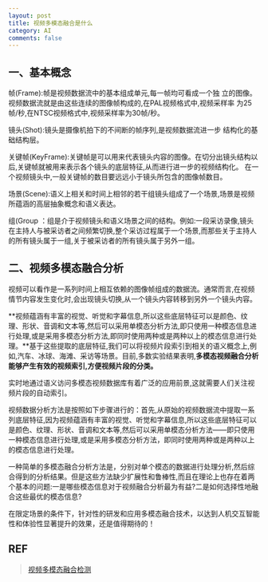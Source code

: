 ```yaml
---
layout: post
title: 视频多模态融合是什么
category: AI
comments: false
---
```


## 一、基本概念
帧(Frame):帧是视频数据流中的基本组成单元,每一帧均可看成一个独 立的图像。视频数据流就是由这些连续的图像帧构成的,在PAL视频格式中,视频采样率 为25帧/秒,在NTSC视频格式中,视频采样率为30帧/秒。 

镜头(Shot):镜头是摄像机拍下的不间断的帧序列,是视频数据流进一步 结构化的基础结构层。 

关键帧(KeyFrame):关键帧是可以用来代表镜头内容的图像。在切分出镜头结构以后,关键帧就被用来表示各个镜头的底层特征,从而进行进一步的视频结构化。 在一个视频镜头中,一般关键帧的数目要远远小于镜头所包含的图像帧数目。 

场景(Scene):语义上相关和时间上相邻的若干组镜头组成了一个场景,场景是视频所蕴涵的高层抽象概念和语义表达。 

组(Group ：组是介于视频镜头和语义场景之间的结构。例如:一段采访录像,镜头在主持人与被采访者之间频繁切换,整个采访过程属于一个场景,而那些关于主持人的所有镜头属于一组,关于被采访者的所有镜头属于另外一组。

## 二、视频多模态融合分析

视频可以看作是一系列时间上相互依赖的图像帧组成的数据流。通常而言,在视频情节内容发生变化时,会出现镜头切换,从一个镜头内容转移到另外一个镜头内容。

**视频蕴涵有丰富的视觉、听觉和字幕信息,所以这些底层特征可以是颜色、纹理、形状、音调和文本等,然后可以采用单模态分析方法,即只使用一种模态信息进行处理,或是采用多模态分析方法,即同时使用两种或是两种以上的模态信息进行处理。**基于这些提取的底层特征,我们可以将视频片段索引到相关的语义概念上,例如,汽车、冰球、海滩、采访等场景。目前,多数实验结果表明,**多模态视频融合分析能够产生有效的视频索引,方便视频片段的分类。**

实时地通过语义访问多模态视频数据库有着广泛的应用前景,这就需要人们关注视频片段的自动索引。

视频数据分析方法是按照如下步骤进行的：首先,从原始的视频数据流中提取一系列底层特征,因为视频蕴涵有丰富的视觉、听觉和字幕信息,所以这些底层特征可以是颜色、纹理、形状、音调和文本等,然后可以采用单模态分析方法——即只使用一种模态信息进行处理,或是采用多模态分析方法，即同时使用两种或是两种以上的模态信息进行处理。

一种简单的多模态融合分析方法是，分别对单个模态的数据进行处理分析,然后综合得到的分析结果。但是这些方法缺少扩展性和鲁棒性,而且在理论上也存在着两个基本的问题:一是哪些模态信息对于视频融合分析最为有益?二是如何选择性地融合这些最优的模态信息?

在限定场景的条件下，针对性的研发和应用多模态融合技术，以达到人机交互智能性和体验性显著提升的效果，还是值得期待的！

## REF
> [视频多模态融合检测](https://blog.csdn.net/lyxleft/article/details/79461250)